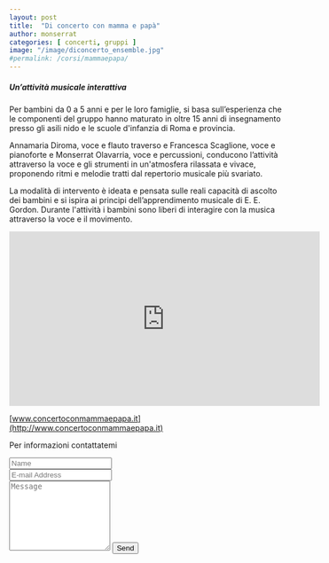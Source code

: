 ```yaml
---
layout: post
title:  "Di concerto con mamma e papà"
author: monserrat
categories: [ concerti, gruppi ]
image: "/image/diconcerto_ensemble.jpg"
#permalink: /corsi/mammaepapa/
---
```


##### Un’attività musicale interattiva 
Per bambini da 0 a 5 anni e per le loro famiglie, si basa sull’esperienza che le componenti del gruppo hanno maturato in oltre 15 anni di insegnamento presso gli asili nido e le scuole d'infanzia di
Roma e provincia.

Annamaria Diroma, voce e flauto traverso e Francesca Scaglione, voce e pianoforte e Monserrat Olavarria, voce e percussioni, conducono l’attività attraverso la voce e gli strumenti in un'atmosfera rilassata e vivace, proponendo ritmi e melodie tratti
dal repertorio musicale più svariato. 

La modalità di intervento è ideata e pensata sulle reali capacità di ascolto dei bambini e si ispira ai principi dell’apprendimento musicale di E. E. Gordon. Durante l'attività i bambini sono liberi di interagire con la musica attraverso la voce e il movimento.

<div class="embed-responsive embed-responsive-16by9">
<iframe width="560" height="315" src="https://www.youtube.com/embed/5DbXNHvHHk4" frameborder="0" allow="accelerometer; autoplay; encrypted-media; gyroscope; picture-in-picture" allowfullscreen></iframe>
</div>



[www.concertoconmammaepapa.it](http://www.concertoconmammaepapa.it)




Per informazioni  contattatemi

<form action="https://formspree.io/{{site.email}}" method="POST">
    <div class="form-group row">
        <div class="col-md-6">
            <input class="form-control" type="text" name="name" placeholder="Name">
        </div>
        <div class="col-md-6">
            <input class="form-control" type="email" name="_replyto" placeholder="E-mail Address">
        </div>
    </div>
    <textarea rows="8" class="form-control mb-3" name="message" placeholder="Message"></textarea>
    <input class="btn btn-success" type="submit" value="Send">
</form>
